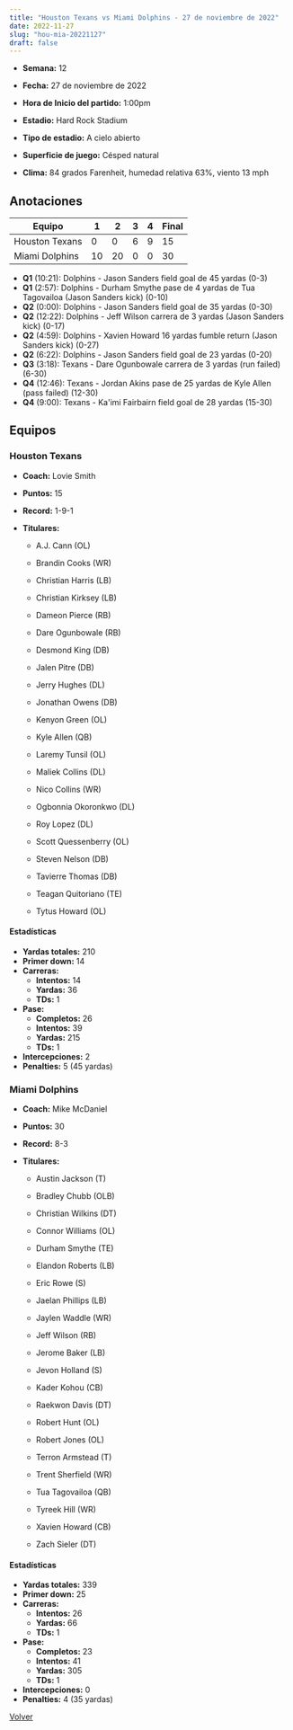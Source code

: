 ```yaml
---
title: "Houston Texans vs Miami Dolphins - 27 de noviembre de 2022"
date: 2022-11-27
slug: "hou-mia-20221127"
draft: false
---
```


* **Semana:** 12
* **Fecha:** 27 de noviembre de 2022

* **Hora de Inicio del partido:** 1:00pm
* **Estadio:** Hard Rock Stadium
* **Tipo de estadio:** A cielo abierto
* **Superficie de juego:** Césped natural
* **Clima:** 84 grados Farenheit, humedad relativa 63%, viento 13 mph





## Anotaciones
| Equipo | 1 | 2 | 3 | 4 | Final |
|--------|---|---|---|---|-------|
| Houston Texans  | 0 | 0 | 6 | 9  | 15 |
| Miami Dolphins  | 10 | 20 | 0 | 0  | 30 |
* **Q1** (10:21): Dolphins - Jason Sanders field goal de 45 yardas (0-3)
* **Q1** (2:57): Dolphins - Durham Smythe pase de 4 yardas de Tua Tagovailoa (Jason Sanders kick) (0-10)
* **Q2** (0:00): Dolphins - Jason Sanders field goal de 35 yardas (0-30)
* **Q2** (12:22): Dolphins - Jeff Wilson carrera de 3 yardas (Jason Sanders kick) (0-17)
* **Q2** (4:59): Dolphins - Xavien Howard 16 yardas fumble return (Jason Sanders kick) (0-27)
* **Q2** (6:22): Dolphins - Jason Sanders field goal de 23 yardas (0-20)
* **Q3** (3:18): Texans - Dare Ogunbowale carrera de 3 yardas (run failed) (6-30)
* **Q4** (12:46): Texans - Jordan Akins pase de 25 yardas de Kyle Allen (pass failed) (12-30)
* **Q4** (9:00): Texans - Ka'imi Fairbairn field goal de 28 yardas (15-30)


## Equipos


### Houston Texans
* **Coach:** Lovie Smith
* **Puntos:** 15
* **Record:** 1-9-1
* **Titulares:** 

  * A.J. Cann (OL) 

  * Brandin Cooks (WR) 

  * Christian Harris (LB) 

  * Christian Kirksey (LB) 

  * Dameon Pierce (RB) 

  * Dare Ogunbowale (RB) 

  * Desmond King (DB) 

  * Jalen Pitre (DB) 

  * Jerry Hughes (DL) 

  * Jonathan Owens (DB) 

  * Kenyon Green (OL) 

  * Kyle Allen (QB) 

  * Laremy Tunsil (OL) 

  * Maliek Collins (DL) 

  * Nico Collins (WR) 

  * Ogbonnia Okoronkwo (DL) 

  * Roy Lopez (DL) 

  * Scott Quessenberry (OL) 

  * Steven Nelson (DB) 

  * Tavierre Thomas (DB) 

  * Teagan Quitoriano (TE) 

  * Tytus Howard (OL) 

#### Estadísticas
* **Yardas totales:** 210
* **Primer down:** 14
* **Carreras:**
  * **Intentos:** 14
  * **Yardas:** 36
  * **TDs:** 1
* **Pase:**
  * **Completos:** 26
  * **Intentos:** 39
  * **Yardas:** 215
  * **TDs:** 1
* **Intercepciones:** 2
* **Penalties:** 5 (45 yardas)

### Miami Dolphins
* **Coach:** Mike McDaniel
* **Puntos:** 30
* **Record:** 8-3
* **Titulares:** 

  * Austin Jackson (T) 

  * Bradley Chubb (OLB) 

  * Christian Wilkins (DT) 

  * Connor Williams (OL) 

  * Durham Smythe (TE) 

  * Elandon Roberts (LB) 

  * Eric Rowe (S) 

  * Jaelan Phillips (LB) 

  * Jaylen Waddle (WR) 

  * Jeff Wilson (RB) 

  * Jerome Baker (LB) 

  * Jevon Holland (S) 

  * Kader Kohou (CB) 

  * Raekwon Davis (DT) 

  * Robert Hunt (OL) 

  * Robert Jones (OL) 

  * Terron Armstead (T) 

  * Trent Sherfield (WR) 

  * Tua Tagovailoa (QB) 

  * Tyreek Hill (WR) 

  * Xavien Howard (CB) 

  * Zach Sieler (DT) 

#### Estadísticas
* **Yardas totales:** 339
* **Primer down:** 25
* **Carreras:**
  * **Intentos:** 26
  * **Yardas:** 66
  * **TDs:** 1
* **Pase:**
  * **Completos:** 23
  * **Intentos:** 41
  * **Yardas:** 305
  * **TDs:** 1
* **Intercepciones:** 0
* **Penalties:** 4 (35 yardas)


[Volver](/historia/2022)
